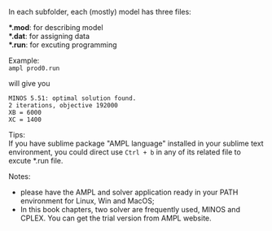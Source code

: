 In each subfolder, each (mostly) model has three files: 

__*.mod__: for describing model  
__*.dat__: for assigning data  
__*.run__: for excuting programming

Example:  
`ampl prod0.run`  

will give you 
```
MINOS 5.51: optimal solution found.  
2 iterations, objective 192000  
XB = 6000  
XC = 1400  
```

Tips:  
If you have sublime package "AMPL language" installed in your sublime text environment, you could direct use `Ctrl + b` 
in any of its related file to excute *.run file.

Notes:
* please have the AMPL and solver application ready in your PATH environment for Linux, Win and MacOS;
* In this book chapters, two solver are frequently used, MINOS and CPLEX. You can get the trial version from AMPL website.
